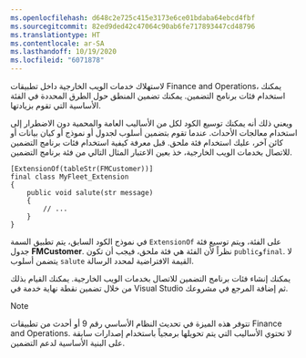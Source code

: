 ```yaml
---
ms.openlocfilehash: d648c2e725c415e3173e6ce01bdaba64ebcd4fbf
ms.sourcegitcommit: 82ed9ded42c47064c90ab6fe717893447cd48796
ms.translationtype: HT
ms.contentlocale: ar-SA
ms.lasthandoff: 10/19/2020
ms.locfileid: "6071878"
---
```


لاستهلاك خدمات الويب الخارجية داخل تطبيقات Finance and Operations، يمكنك استخدام فئات برنامج التضمين. يمكنك تضمين المنطق حول الطرق المحددة في الفئة الأساسية التي تقوم بزيادتها. 

ويعني ذلك أنه يمكنك توسيع الكود لكل من الأساليب العامة والمحمية دون الاضطرار إلى استخدام معالجات الأحداث. عندما تقوم بتضمين أسلوب لجدول أو نموذج أو كيان بيانات أو كائن آخر، عليك استخدام فئة ملحق. قبل معرفة كيفية استخدام فئات برنامج التضمين للاتصال بخدمات الويب الخارجية، خذ بعين الاعتبار المثال التالي من فئة برنامج التضمين.

```xpp
[ExtensionOf(tableStr(FMCustomer))]
final class MyFleet_Extension
{
    public void salute(str message)
    {
        // ...
    }
}
```
في نموذج الكود السابق، يتم تطبيق السمة `ExtensionOf` على الفئة، ويتم توسيع فئة جدول **FMCustomer**. نظراً لأن الفئة هي فئة ملحق، فيجب أن تكون `public`و`final`. لا يتضمن أسلوب `salute` القيمة الافتراضية لمحدد الرسالة.

يمكنك إنشاء فئات برنامج التضمين للاتصال بخدمات الويب الخارجية. يمكنك القيام بذلك من خلال تضمين نقطة نهاية خدمة في Visual Studio ثم إضافة المرجع في مشروعك.

> [!NOTE]
> تتوفر هذه الميزة في تحديث النظام الأساسي رقم 9 أو أحدث من تطبيقات Finance and Operations. لا تحتوي الأساليب التي يتم تحويلها برمجياً باستخدام إصدارات سابقة على البنية الأساسية لدعم التضمين.
